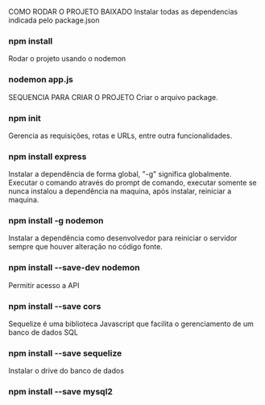 COMO RODAR O PROJETO BAIXADO
Instalar todas as dependencias indicada pelo package.json
### npm install

Rodar o projeto usando o nodemon 
### nodemon app.js



SEQUENCIA PARA CRIAR O PROJETO
Criar o arquivo package.
### npm init

Gerencia as requisições, rotas e URLs, entre outra funcionalidades.
### npm install express

Instalar a dependência de forma global, "-g" significa globalmente. Executar o comando através do prompt de comando, executar somente se nunca instalou a dependência na maquina, após instalar, reiniciar a maquina.
### npm install -g nodemon

Instalar a dependência como desenvolvedor para reiniciar o servidor sempre que houver alteração no código fonte.
### npm install --save-dev nodemon

Permitir acesso a API
### npm install --save cors

Sequelize é uma biblioteca Javascript que facilita o gerenciamento de um banco de dados SQL
### npm install --save sequelize

Instalar o drive do banco de dados
### npm install --save mysql2

